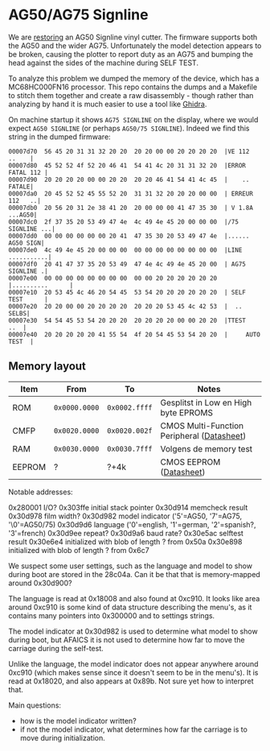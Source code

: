 # AG50/AG75 Signline

We are [restoring](https://hack42.nl/wiki/AristoVinylsnijder) an AG50 Signline
vinyl cutter. The firmware supports both the AG50 and the wider AG75.
Unfortunately the model detection appears to be broken, causing the plotter to
report duty as an AG75 and bumping the head against the sides of the machine
during SELF TEST.

To analyze this problem we dumped the memory of the device, which has a
MC68HC000FN16 processor. This repo contains the dumps and a Makefile to
stitch them together and create a raw disassembly - though rather than
analyzing by hand it is much easier to use a tool like
[Ghidra](https://ghidra-sre.org).

On machine startup it shows `AG75 SIGNLINE` on the display, where we would
expect `AG50 SIGNLINE` (or perhaps `AG50/75 SIGNLINE`). Indeed we find this
string in the dumped firmware:

```
00007d70  56 45 20 31 31 32 20 20  20 20 00 00 20 20 20 20  |VE 112    ..    |
00007d80  45 52 52 4f 52 20 46 41  54 41 4c 20 31 31 32 20  |ERROR FATAL 112 |
00007d90  20 20 20 20 00 00 20 20  20 20 46 41 54 41 4c 45  |    ..    FATALE|
00007da0  20 45 52 52 45 55 52 20  31 31 32 20 20 20 00 00  | ERREUR 112   ..|
00007db0  20 56 20 31 2e 38 41 20  20 00 00 00 41 47 35 30  | V 1.8A  ...AG50|
00007dc0  2f 37 35 20 53 49 47 4e  4c 49 4e 45 20 00 00 00  |/75 SIGNLINE ...|
00007dd0  00 00 00 00 00 00 20 41  47 35 30 20 53 49 47 4e  |...... AG50 SIGN|
00007de0  4c 49 4e 45 20 00 00 00  00 00 00 00 00 00 00 00  |LINE ...........|
00007df0  20 41 47 37 35 20 53 49  47 4e 4c 49 4e 45 20 00  | AG75 SIGNLINE .|
00007e00  00 00 00 00 00 00 00 00  00 00 20 20 20 20 20 20  |..........      |
00007e10  20 53 45 4c 46 20 54 45  53 54 20 20 20 20 20 20  | SELF TEST      |
00007e20  20 20 00 00 20 20 20 20  20 20 20 53 45 4c 42 53  |  ..       SELBS|
00007e30  54 54 45 53 54 20 20 20  20 20 20 20 00 00 20 20  |TTEST       ..  |
00007e40  20 20 20 20 20 41 55 54  4f 20 54 45 53 54 20 20  |     AUTO TEST  |
```

## Memory layout

| Item   | From          | To            | Notes
| ------ | ------------- | ------------- | ---------
| ROM    | `0x0000.0000` | `0x0002.ffff` | Gesplitst in Low en High byte EPROMS
| CMFP   | `0x0020.0000` | `0x0020.002f` | CMOS Multi-Function Peripheral ([Datasheet](docs/ts68hc901.pdf))
| RAM    | `0x0030.0000` | `0x0030.7fff` | Volgens de memory test
| EEPROM | ?             | ?+4k          | CMOS EEPROM ([Datasheet](docs/28c04a.pdf))

Notable addresses:

0x280001 I/O?
0x303ffe initial stack pointer
0x30d914 memcheck result
0x30d978 film width?
0x30d982 model indicator ('5'=AG50, '7'=AG75, '\0'=AG50/75)
0x30d9d6 language ('0'=english, '1'=german, '2'=spanish?, '3'=french)
0x30d9ee repeat?
0x30d9a6 baud rate?
0x30e5ac selftest result
0x30e6e4 initialized with blob of length ? from 0x50a
0x30e898 initialized with blob of length ? from 0x6c7

We suspect some user settings, such as the language and model to show during
boot are stored in the 28c04a. Can it be that that is memory-mapped around
0x30d900?

The language is read at 0x18008 and also found at 0xc910. It looks like area
around 0xc910 is some kind of data structure describing the menu's, as it contains
many pointers into 0x300000 and to settings strings.

The model indicator at 0x30d982 is used to determine what model to show during
boot, but AFAICS it is not used to determine how far to move the carriage
during the self-test.

Unlike the language, the model indicator does not appear anywhere around 0xc910
(which makes sense since it doesn't seem to be in the menu's).
It is read at 0x18020, and also appears at 0x89b. Not sure yet how to interpret
that.

Main questions:
* how is the model indicator written?
* if not the model indicator, what determines how far the carriage is to move
  during initialization.
